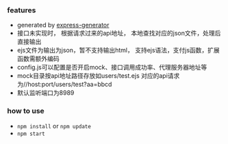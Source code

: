 ### features
- generated by [express-generator](https://github.com/expressjs/generator)
- 接口未实现时， 根据请求过来的api地址， 本地查找对应的json文件，处理后直接输出
- ejs文件为输出为json，暂不支持输出html， 支持ejs语法，支付js函数，扩展函数需额外编码
- config.js可以配置是否开启mock、接口调用成功率、代理服务器地址等
- mock目录按api地址路径存放如users/test.ejs 对应的api请求为//host:port/users/test?aa=bbcd
- 默认监听端口为8989

### how to use
- ```npm install``` or ```npm update```
- ```npm start```

